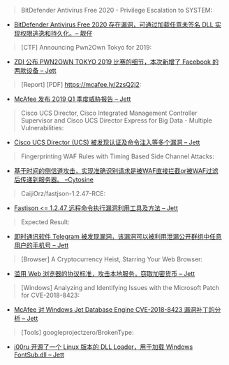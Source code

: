 > BitDefender Antivirus Free 2020 - Privilege Escalation to SYSTEM: 


* [BitDefender Antivirus Free 2020 存在漏洞，可通过加载任意未签名 DLL 实现权限逃逸和持久化。– 靓仔](https://safebreach.com/Post/BitDefender-Antivirus-Free-2020-Privilege-Escalation-to-SYSTEM?fbclid=IwAR0ltQVRq2OFvFKpvZHX68Hf4e6BudScU32njk_S4WFUt3GjgppiR7zn97k)



> [CTF] Announcing Pwn2Own Tokyo for 2019: 


* [ZDI 公布 PWN2OWN TOKYO 2019 比赛的细节，本次新增了 Facebook 的两款设备 – Jett](http://bit.ly/2ZzWUp3)



> [Report] [PDF] https://mcafee.ly/2zsQ2j2: 


* [McAfee 发布 2019 Q1 季度威胁报告 – Jett](https://mcafee.ly/2zsQ2j2)



> Cisco UCS Director, Cisco Integrated Management Controller Supervisor and Cisco UCS Director Express for Big Data - Multiple Vulnerabilities: 


* [Cisco UCS Director (UCS) 被发现认证及命令注入等多个漏洞 – Jett](http://dlvr.it/RC31Rv)



> Fingerprinting WAF Rules with Timing Based Side Channel Attacks: 


* [基于时间的侧信道攻击，实现准确识别请求是被WAF直接拦截or被WAF过滤后传递到服务器。 –Cytosine](https://medium.com/@0xInfection/fingerprinting-waf-rules-via-timing-based-side-channel-attacks-cd29c48fb56)



> CaijiOrz/fastjson-1.2.47-RCE: 


* [Fastjson <= 1.2.47 远程命令执行漏洞利用工具及方法 – Jett](https://github.com/CaijiOrz/fastjson-1.2.47-RCE)



> Expected Result: 


* [即时通讯软件 Telegram 被发现漏洞，该漏洞可以被利用泄漏公开群组中任意用户的手机号 – Jett](https://docs.google.com/document/d/e/2PACX-1vRx2wO2kj0axlQtv2CDSjPGlRKJOHtucvpOKGFKybh2eVVGZqvt_JJv-2Q11NHn5Y4um_F4-bgA6q5v/pub)



> [Browser] A Cryptocurrency Heist, Starring Your Web Browser: 


* [滥用 Web 浏览器的协议标准，攻击本地服务，窃取加密货币 – Jett](https://blog.ret2.io/2019/08/28/sia-coin-dns-rebinding/)



> [Windows] Analyzing and Identifying Issues with the Microsoft Patch for CVE-2018-8423: 

* [McAfee 对 Windows Jet Database Engine CVE-2018-8423 漏洞补丁的分析 – Jett](https://securingtomorrow.mcafee.com/other-blogs/mcafee-labs/analyzing-and-identifying-issues-with-the-microsoft-patch-for-cve-2018-8423/)



> [Tools] googleprojectzero/BrokenType: 


* [j00ru 开源了一个 Linux 版本的 DLL Loader，用于加载 Windows FontSub.dll – Jett](https://github.com/googleprojectzero/BrokenType/tree/master/fontsub-dll-on-linux)